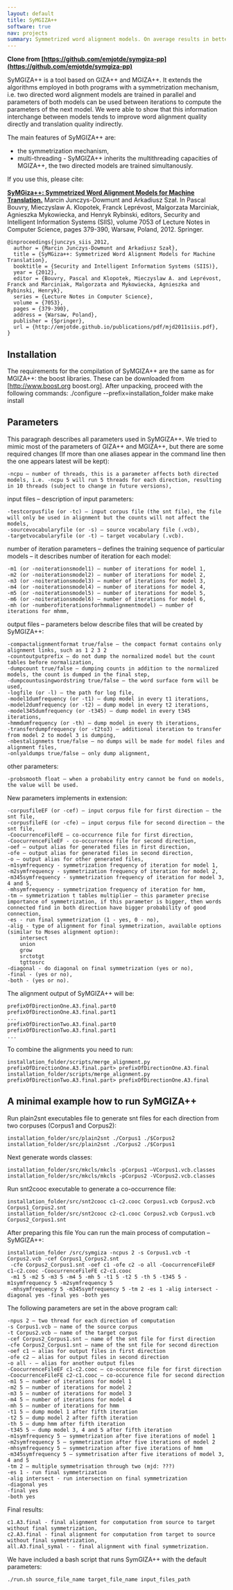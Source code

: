 ```yaml
---
layout: default
title: SyMGIZA++
software: true
nav: projects
summary: Symmetrized word alignment models. On average results in better alignment quality than MGIZA++.
---
```


__Clone from [https://github.com/emjotde/symgiza-pp](https://github.com/emjotde/symgiza-pp)__

SyMGIZA++ is a tool based on GIZA++ and MGIZA++. It extends the algorithms employed in both programs with a symmetrization mechanism, i.e. two directed word alignment models are trained in parallel and parameters of both models can be used between iterations to compute the parameters of the next model. We were able to show that this information interchange between models tends to improve word alignment quality directly and translation quality indirectly. 

The main features of SyMGIZA++ are:
* the symmetrization mechanism,
* multi-threading - SyMGIZA++ inherits the multithreading capacities of MGIZA++, the two directed models are trained simultanously.

If you use this, please cite:

[__SyMGiza++: Symmetrized Word Alignment Models for Machine Translation.__](http://emjotde.github.io/publications/pdf/mjd2011siis.pdf) Marcin Junczys-Dowmunt and Arkadiusz Szał. In Pascal Bouvry, Mieczyslaw A. Klopotek, Franck Leprévost, Malgorzata Marciniak, Agnieszka Mykowiecka, and Henryk Rybinski, editors, Security and Intelligent Information Systems (SIIS), volume 7053 of Lecture Notes in Computer Science, pages 379-390, Warsaw, Poland, 2012. Springer.

    @inproceedings{junczys_siis_2012,
      author = {Marcin Junczys-Dowmunt and Arkadiusz Szał},
      title = {SyMGiza++: Symmetrized Word Alignment Models for Machine Translation},
      booktitle = {Security and Intelligent Information Systems (SIIS)},
      year = {2012},
      editor = {Bouvry, Pascal and Klopotek, Mieczyslaw A. and Leprévost, Franck and Marciniak, Malgorzata and Mykowiecka, Agnieszka and Rybinski, Henryk},
      series = {Lecture Notes in Computer Science},
      volume = {7053},
      pages = {379-390},
      address = {Warsaw, Poland},
      publisher = {Springer},
      url = {http://emjotde.github.io/publications/pdf/mjd2011siis.pdf},
    }


Installation
------------

The requirements for the compilation of SyMGIZA++ are the same as for MGIZA++: the boost libraries. These can be downloaded from [http://www.boost.org boost.org]. After unpacking, proceed with the following commands:
 ./configure --prefix=installation_folder
 make
 make install

Parameters
----------

This paragraph describes all parameters used in SyMGIZA++. We tried to mimic most of the parameters of GIZA++ and MGIZA++, but there are some required changes (If more than one aliases appear in the command line then the one appears latest will be kept):

    -ncpu – number of threads, this is a parameter affects both directed models, i.e. -ncpu 5 will run 5 threads for each direction, resulting in 10 threads (subject to change in future versions),

input files – description of input parameters:

    -testcorpusfile (or -tc) – input corpus file (the snt file), the file will only be used in alignment but the counts will not affect the models,
    -sourcevocabularyfile (or -s) – source vocabulary file (.vcb),
    -targetvocabularyfile (or -t) – target vocabulary (.vcb).

number of iteration parameters – defines the training sequence of particular models – it describes number of iteration for each model:

    -m1 (or -noiterationsmodel1) – number of iterations for model 1,
    -m2 (or -noiterationsmodel2) – number of iterations for model 2,
    -m3 (or -noiterationsmodel3) – number of iterations for model 3,
    -m4 (or -noiterationsmodel4) – number of iterations for model 4,
    -m5 (or -noiterationsmodel5) – number of iterations for model 5,
    -m6 (or -noiterationsmodel6) – number of iterations for model 6,
    -mh (or -numberofiterationsforhmmalignmentmodel) – number of iterations for mhmm,

output files – parameters below describe files that will be created by SyMGIZA++:

    -compactalignmentformat true/false – the compact format contains only alignment links, such as 1 2 3 2
    -countoutputprefix – do not dump the normalized model but the count tables before normalization,
    -dumpcount true/false – dumping counts in addition to the normalized models, the count is dumped in the final step,
    -dumpcountusingwordstring true/false – the word surface form will be used,
    -logfile (or -l) – the path for log file,
    -model1dumfrequency (or -t1) – dump model in every t1 iterations,
    -model2dumfrequency (or -t2) – dump model in every t2 iterations,
    -model345dumfrequency (or -t345) – dump model in every t345 iterations,
    -hmmdumfrequency (or -th) – dump model in every th iterations,
    -transferdumpfrequency (or -t2to3) – additional iteration to transfer from model 2 to model 3 is dumping,
    -nbestalignmets true/false – no dumps will be made for model files and alignment files,
    -onlyaldumps true/false – only dump alignment,

other parameters:

    -probsmooth float – when a probability entry cannot be fund on models, the value will be used.

New parameters implements in extension:

    -corpusfileEF (or -cef) – input corpus file for first direction – the snt file,
    -corpusfileFE (or -cfe) – input corpus file for second direction – the snt file,
    -CoocurrenceFileFE – co-occurrence file for first direction,
    -CoocurrenceFileEF - co-occurrence file for second direction,
    -oef – output alias for generated files in first direction,
    -ofe – output alias for generated files in second direction,
    -o – output alias for other generated files,
    -m1symfrequency - symmetrization frequency of iteration for model 1,
    -m2symfrequency - symmetrization frequency of iteration for model 2,
    -m345symfrequency - symmetrization frequency of iteration for model 3, 4 and 5,
    -mhsymfrequency - symmetrization frequency of iteration for hmm,
    -tm – symmetrization t tables multiplier – this parameter precise importance of symmetrization, if this parameter is bigger, then words connected find in both direction have bigger probability of good connection,
    -es - run final symmetrization (1 - yes, 0 - no),
    -alig - type of alignment for final symmetrization, available options (similar to Moses alignment option):
        intersect
        union
        grow
        srctotgt
        tgttosrc
    -diagonal - do diagonal on final symmetrization (yes or no),
    -final - (yes or no),
    -both - (yes or no).

The alignment output of SyMGIZA++ will be:

    prefixOfDirectionOne.A3.final.part0
    prefixOfDirectionOne.A3.final.part1
    ...
    prefixOfDirectionTwo.A3.final.part0
    prefixOfDirectionTwo.A3.final.part1
    ...
    
To combine the alignments you need to run:

    installation_folder/scripts/merge_alignment.py prefixOfDirectionOne.A3.final.part> prefixOfDirectionOne.A3.final
    installation_folder/scripts/merge_alignment.py prefixOfDirectionTwo.A3.final.part> prefixOfDirectionOne.A3.final


A minimal example how to run SyMGIZA++
--------------------------------------

Run plain2snt executables file to generate snt files for each direction from two corpuses (Corpus1 and Corpus2):

    installation_folder/src/plain2snt ./Corpus1 ./$Corpus2
    installation_folder/src/plain2snt ./Corpus2 ./$Corpus1

Next generate words classes:

    installation_folder/src/mkcls/mkcls -pCorpus1 –VCorpus1.vcb.classes
    installation_folder/src/mkcls/mkcls -pCorpus2 -VCorpus2.vcb.classes

Run snt2cooc executable to generate a co-occurrence file:
    
    installation_folder/src/snt2cooc c1-c2.cooc Corpus1.vcb Corpus2.vcb Corpus1_Corpus2.snt
    installation_folder/src/snt2cooc c2-c1.cooc Corpus2.vcb Corpus1.vcb Corpus2_Corpus1.snt

After preparing this file You can run the main process of computation – SyMGIZA++:
 
    installation_folder /src/symgiza -ncpus 2 -s Corpus1.vcb -t Corpus2.vcb -cef Corpus1_Corpus2.snt
     -cfe Corpus2_Corpus1.snt -oef c1 -ofe c2 -o all -CoocurrenceFileEF c1-c2.cooc -CoocurrenceFileFE c2-c1.cooc
     -m1 5 -m2 5 -m3 5 -m4 5 -mh 5 -t1 5 -t2 5 -th 5 -t345 5 -m1symfrequency 5 -m2symfrequency 5
     -mhsymfrequency 5 -m345symfrequency 5 -tm 2 -es 1 -alig intersect -diagonal yes -final yes -both yes

The following parameters are set in the above program call:

    -npus 2 – two thread for each direction of computation
    -s Corpus1.vcb – name of the source corpus
    -t Corpus2.vcb – name of the target corpus
    -cef Corpus2_Corpus1.snt – name of the snt file for first direction
    -cfe Corpus2_Corpus1.snt – name of the snt file for second direction
    -oef c1 – alias for output files in first direction
    -ofe c2 – alias for output files in second direction
    -o all - – alias for another output files
    -CoocurrenceFileEF c1-c2.cooc – co-occurence file for first direction
    -CoocurrenceFileFE c2-c1.cooc – co-occurence file for second direction
    -m1 5 – number of iterations for model 1
    -m2 5 – number of iterations for model 2
    -m3 5 – number of iterations for model 3
    -m4 5 – number of iterations for model 4
    -mh 5 – number of iterations for hmm
    -t1 5 – dump model 1 after fifth iteration
    -t2 5 – dump model 2 after fifth iteration
    -th 5 – dump hmm after fifth iteration
    -t345 5 – dump model 3, 4 and 5 after fifth iteration
    -m1symfrequency 5 – symmetrization after five iterations of model 1
    -m2symfrequency 5 – symmetrization after five iterations of model 2
    -mhsymfrequency 5 – symmetrization after five iterations of hmm
    -m345symfrequency 5 – symmetrisation after five iterations of model 3, 4 and 5
    -tm 2 – multiple symmetrisation through two (mjd: ???)
    -es 1 - run final symmetrization
    -alig intersect - run intersection on final symmetrization
    -diagonal yes
    -final yes
    -both yes

Final results:

    c1.A3.final - final alignment for computation from source to target without final symmetrization,
    c2.A3.final - final alignment for computation from target to source without final symmetrization,
    all.A3.final_symal - - final alignment with final symmetrization.

We have included a bash script that runs SymGIZA++ with the default parameters:
    
    ./run.sh source_file_name target_file_name input_files_path
